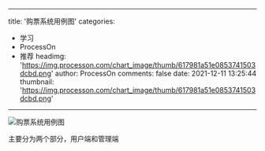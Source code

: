 
---
title: '购票系统用例图'
categories: 
 - 学习
 - ProcessOn
 - 推荐
headimg: 'https://img.processon.com/chart_image/thumb/617981a51e0853741503dcbd.png'
author: ProcessOn
comments: false
date: 2021-12-11 13:25:44
thumbnail: 'https://img.processon.com/chart_image/thumb/617981a51e0853741503dcbd.png'
---

<div>   
<img class="thumb" alt="购票系统用例图" src="https://img.processon.com/chart_image/thumb/617981a51e0853741503dcbd.png" referrerpolicy="no-referrer">
<p>主要分为两个部分，用户端和管理端</p>  
</div>
            